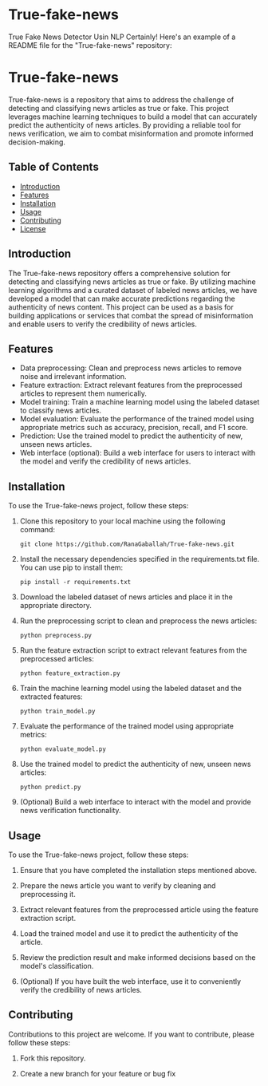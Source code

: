# True-fake-news
True Fake News Detector Usin NLP
Certainly! Here's an example of a README file for the "True-fake-news" repository:

# True-fake-news

True-fake-news is a repository that aims to address the challenge of detecting and classifying news articles as true or fake. This project leverages machine learning techniques to build a model that can accurately predict the authenticity of news articles. By providing a reliable tool for news verification, we aim to combat misinformation and promote informed decision-making.

## Table of Contents

- [Introduction](#introduction)
- [Features](#features)
- [Installation](#installation)
- [Usage](#usage)
- [Contributing](#contributing)
- [License](#license)

## Introduction

The True-fake-news repository offers a comprehensive solution for detecting and classifying news articles as true or fake. By utilizing machine learning algorithms and a curated dataset of labeled news articles, we have developed a model that can make accurate predictions regarding the authenticity of news content. This project can be used as a basis for building applications or services that combat the spread of misinformation and enable users to verify the credibility of news articles.

## Features

- Data preprocessing: Clean and preprocess news articles to remove noise and irrelevant information.
- Feature extraction: Extract relevant features from the preprocessed articles to represent them numerically.
- Model training: Train a machine learning model using the labeled dataset to classify news articles.
- Model evaluation: Evaluate the performance of the trained model using appropriate metrics such as accuracy, precision, recall, and F1 score.
- Prediction: Use the trained model to predict the authenticity of new, unseen news articles.
- Web interface (optional): Build a web interface for users to interact with the model and verify the credibility of news articles.

## Installation

To use the True-fake-news project, follow these steps:

1. Clone this repository to your local machine using the following command:
   ```
   git clone https://github.com/RanaGaballah/True-fake-news.git
   ```

2. Install the necessary dependencies specified in the requirements.txt file. You can use pip to install them:
   ```
   pip install -r requirements.txt
   ```

3. Download the labeled dataset of news articles and place it in the appropriate directory.

4. Run the preprocessing script to clean and preprocess the news articles:
   ```
   python preprocess.py
   ```

5. Run the feature extraction script to extract relevant features from the preprocessed articles:
   ```
   python feature_extraction.py
   ```

6. Train the machine learning model using the labeled dataset and the extracted features:
   ```
   python train_model.py
   ```

7. Evaluate the performance of the trained model using appropriate metrics:
   ```
   python evaluate_model.py
   ```

8. Use the trained model to predict the authenticity of new, unseen news articles:
   ```
   python predict.py
   ```

9. (Optional) Build a web interface to interact with the model and provide news verification functionality.

## Usage

To use the True-fake-news project, follow these steps:

1. Ensure that you have completed the installation steps mentioned above.

2. Prepare the news article you want to verify by cleaning and preprocessing it.

3. Extract relevant features from the preprocessed article using the feature extraction script.

4. Load the trained model and use it to predict the authenticity of the article.

5. Review the prediction result and make informed decisions based on the model's classification.

6. (Optional) If you have built the web interface, use it to conveniently verify the credibility of news articles.

## Contributing

Contributions to this project are welcome. If you want to contribute, please follow these steps:

1. Fork this repository.

2. Create a new branch for your feature or bug fix
